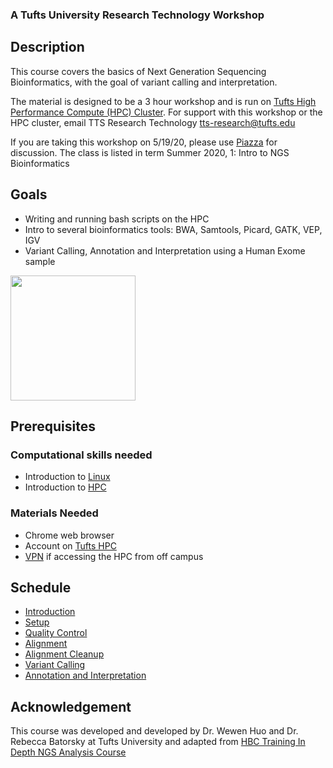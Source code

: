 ### A Tufts University Research Technology Workshop

## Description
This course covers the basics of Next Generation Sequencing Bioinformatics, with the goal of 
variant calling and interpretation.

The material is designed to be a 3 hour workshop and is run on [Tufts High Performance Compute (HPC) Cluster](https://access.tufts.edu/research-cluster-account).
For support with this workshop or the HPC cluster, email TTS Research Technology [tts-research@tufts.edu](mailto:ltts-research@tufts.edu)

If you are taking this workshop on 5/19/20, please use [Piazza](https://piazza.com/tufts) for discussion.
The class is listed in term Summer 2020, 1: Intro to NGS Bioinformatics


## Goals
- Writing and running bash scripts on the HPC
- Intro to several bioinformatics tools: BWA, Samtools, Picard, GATK, VEP, IGV
- Variant Calling, Annotation and Interpretation using a Human Exome sample

<img src="img/workflow.png" width="200">

## Prerequisites

### Computational skills needed
- Introduction to [Linux](https://tufts.box.com/s/x9aflewr2qw59pcbgcghbo9muykbi4ju)
- Introduction to [HPC](https://tufts.box.com/s/yubnzxnpih14hd80mbfxqrkdri8s2nws)

### Materials Needed
- Chrome web browser
- Account on [Tufts HPC](https://access.tufts.edu/research-cluster-account)
- [VPN](https://access.tufts.edu/vpn) if accessing the HPC from off campus

## Schedule
- [Introduction](slides/intro_to_ngs_bioinformatics_into_18May20.pdf)
- [Setup](lessons/01_Setup.md)
- [Quality Control](lessons/02_Quality_Control.md)
- [Alignment](lessons/03_Alignment.md)
- [Alignment Cleanup](lessons/04_Alignment_Cleanup.md)
- [Variant Calling](lessons/05_Variant_Calling.md)
- [Annotation and Interpretation](lessons/06_Variant_Annotation.md)


## Acknowledgement
This course was developed and developed by Dr. Wewen Huo and Dr. Rebecca Batorsky at Tufts University and adapted from [HBC Training In Depth NGS Analysis Course](https://github.com/hbctraining/In-depth-NGS-Data-Analysis-Course)
